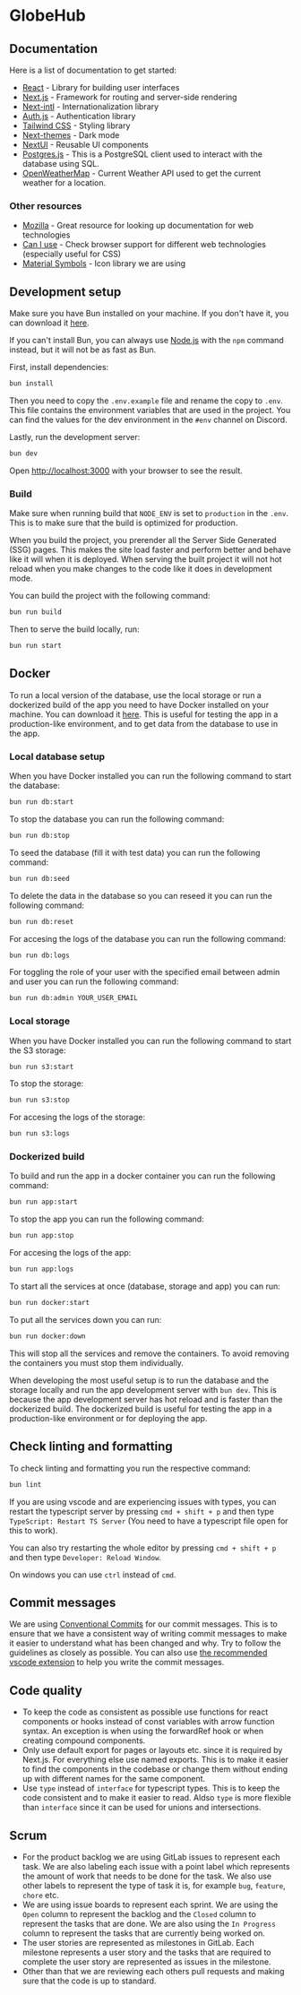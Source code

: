 # GlobeHub

## Documentation

Here is a list of documentation to get started:

- [React](https://react.dev/reference/react) - Library for building user interfaces
- [Next.js](https://nextjs.org/docs) - Framework for routing and server-side rendering
- [Next-intl](https://next-intl-docs.vercel.app/) - Internationalization library
- [Auth.js](https://authjs.dev/getting-started/introduction) - Authentication library
- [Tailwind CSS](https://tailwindcss.com/docs) - Styling library
- [Next-themes](https://github.com/pacocoursey/next-themes) - Dark mode
- [NextUI](https://nextui.org/docs/guide/introduction) - Reusable UI components
- [Postgres.js](https://github.com/porsager/postgres) - This is a PostgreSQL client used to interact with the database using SQL.
- [OpenWeatherMap](https://openweathermap.org/current) - Current Weather API used to get the current weather for a location.

### Other resources

- [Mozilla](https://developer.mozilla.org/en-US/) - Great resource for looking up documentation for web technologies
- [Can I use](https://caniuse.com/) - Check browser support for different web technologies (especially useful for CSS)
- [Material Symbols](https://fonts.google.com/icons) - Icon library we are using

## Development setup

Make sure you have Bun installed on your machine. If you don't have it, you can download it [here](https://bun.sh/docs/installation).

If you can't install Bun, you can always use [Node.js](https://nodejs.org/en/) with the `npm` command instead, but it will not be as fast as Bun.

First, install dependencies:

```bash
bun install
```

Then you need to copy the `.env.example` file and rename the copy to `.env`. This file contains the environment variables that are used in the project. You can find the values for the dev environment in the `#env` channel on Discord.

Lastly, run the development server:

```bash
bun dev
```

Open [http://localhost:3000](http://localhost:3000) with your browser to see the result.

### Build

Make sure when running build that `NODE_ENV` is set to `production` in the `.env`. This is to make sure that the build is optimized for production.

When you build the project, you prerender all the Server Side Generated (SSG) pages. This makes the site load faster and perform better and behave like it will when it is deployed. When serving the built project it will not hot reload when you make changes to the code like it does in development mode.

You can build the project with the following command:

```bash
bun run build
```

Then to serve the build locally, run:

```bash
bun run start
```

## Docker

To run a local version of the database, use the local storage or run a dockerized build of the app you need to have Docker installed on your machine. You can download it [here](https://www.docker.com/products/docker-desktop). This is useful for testing the app in a production-like environment, and to get data from the database to use in the app.

### Local database setup

When you have Docker installed you can run the following command to start the database:

```bash
bun run db:start
```

To stop the database you can run the following command:

```bash
bun run db:stop
```

To seed the database (fill it with test data) you can run the following command:

```bash
bun run db:seed
```

To delete the data in the database so you can reseed it you can run the following command:

```bash
bun run db:reset
```

For accesing the logs of the database you can run the following command:

```bash
bun run db:logs
```

For toggling the role of your user with the specified email between admin and user you can run the following command:

```bash
bun run db:admin YOUR_USER_EMAIL
```

### Local storage

When you have Docker installed you can run the following command to start the S3 storage:

```bash
bun run s3:start
```

To stop the storage:

```bash
bun run s3:stop
```

For accesing the logs of the storage:

```bash
bun run s3:logs
```

### Dockerized build

To build and run the app in a docker container you can run the following command:

```bash
bun run app:start
```

To stop the app you can run the following command:

```bash
bun run app:stop
```

For accesing the logs of the app:

```bash
bun run app:logs
```

To start all the services at once (database, storage and app) you can run:

```bash
bun run docker:start
```

To put all the services down you can run:

```bash
bun run docker:down
```

This will stop all the services and remove the containers. To avoid removing the containers you must stop them individually.

When developing the most useful setup is to run the database and the storage locally and run the app development server with `bun dev`. This is because the app development server has hot reload and is faster than the dockerized build. The dockerized build is useful for testing the app in a production-like environment or for deploying the app.

## Check linting and formatting

To check linting and formatting you run the respective command:

```bash
bun lint
```

If you are using vscode and are experiencing issues with types, you can restart the typescript server by pressing `cmd + shift + p` and then type `TypeScript: Restart TS Server` (You need to have a typescript file open for this to work).

You can also try restarting the whole editor by pressing `cmd + shift + p` and then type `Developer: Reload Window`.

On windows you can use `ctrl` instead of `cmd`.

## Commit messages

We are using [Conventional Commits](https://www.conventionalcommits.org/en/v1.0.0/) for our commit messages. This is to ensure that we have a consistent way of writing commit messages to make it easier to understand what has been changed and why. Try to follow the guidelines as closely as possible. You can also use [the recommended vscode extension](.vscode/extensions.json) to help you write the commit messages.

## Code quality

- To keep the code as consistent as possible use functions for react components or hooks instead of const variables with arrow function syntax. An exception is when using the forwardRef hook or when creating compound components.
- Only use default export for pages or layouts etc. since it is required by Next.js. For everything else use named exports. This is to make it easier to find the components in the codebase or change them without ending up with different names for the same component.
- Use `type` instead of `interface` for typescript types. This is to keep the code consistent and to make it easier to read. Aldso `type` is more flexible than `interface` since it can be used for unions and intersections.

## Scrum

- For the product backlog we are using GitLab issues to represent each task. We are also labeling each issue with a point label which represents the amount of work that needs to be done for the task. We also use other labels to represent the type of task it is, for example `bug`, `feature`, `chore` etc.
- We are using issue boards to represent each sprint. We are using the `Open` column to represent the backlog and the `Closed` column to represent the tasks that are done. We are also using the `In Progress` column to represent the tasks that are currently being worked on.
- The user stories are represented as milestones in GitLab. Each milestone represents a user story and the tasks that are required to complete the user story are represented as issues in the milestone.
- Other than that we are reviewing each others pull requests and making sure that the code is up to standard.
